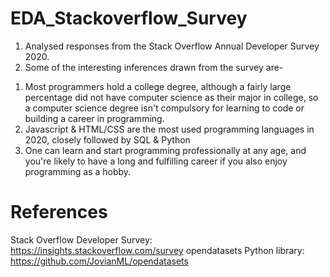 # EDA_Stackoverflow_Survey
1) Analysed responses from the Stack Overflow Annual Developer Survey 2020.
2) Some of the interesting inferences drawn from the survey are-
1. Most programmers hold a college degree, although a fairly large percentage did not have computer science as their major in college, so a computer science degree isn't compulsory for learning to code or building a career in programming.
2. Javascript & HTML/CSS are the most used programming languages in 2020, closely followed by SQL & Python
3. One can learn and start programming professionally at any age, and you're likely to have a long and fulfilling career if you also enjoy programming as a hobby.
# References
Stack Overflow Developer Survey: https://insights.stackoverflow.com/survey
opendatasets Python library: https://github.com/JovianML/opendatasets
